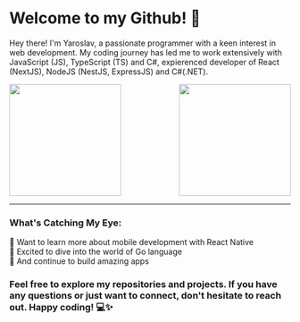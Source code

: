 # Welcome to my Github! 👋

Hey there! I'm Yaroslav, a passionate programmer with a keen interest in web development.
My coding journey has led me to work extensively with JavaScript (JS), TypeScript (TS) and C#, expierenced developer of React (NextJS), NodeJS (NestJS, ExpressJS) and C#(.NET).

<div style="display: flex; justify-content: space-between; align-items: center;">
  <picture>
    <source
      srcset="https://github-readme-stats.vercel.app/api?username=Yaroslaw07&theme=dark&bg_color=00000000&border_color=30363d&title_color=428ff2"
      media="(prefers-color-scheme: dark)"
    />
    <source
      srcset="https://github-readme-stats.vercel.app/api?username=Yaroslaw07&theme=light&bg_color=00000000"
      media="(prefers-color-scheme: light), (prefers-color-scheme: no-preference)"
    />
    <img height="200px" align="center" style="min-height: 200px" src="https://github-readme-stats.vercel.app/api?username=Yaroslaw07&langs_count=8&layout=compact" />
  </picture>
  
  <picture>
    <source
      srcset="https://github-readme-stats.vercel.app/api/top-langs/?username=Yaroslaw07&langs_count=8&layout=compact&theme=dark&bg_color=00000000&border_color=30363d&title_color=428ff2"
      media="(prefers-color-scheme: dark)"
    />
    <source
      srcset="https://github-readme-stats.vercel.app/api/top-langs/?username=Yaroslaw07&langs_count=8&layout=compact&theme=light&bg_color=00000000"
      media="(prefers-color-scheme: light), (prefers-color-scheme: no-preference)"
    />
    <img height="200px" align="center" style="min-height: 200px" src="https://github-readme-stats.vercel.app/api/top-langs/?username=Yaroslaw07&langs_count=8&layout=compact" />
  </picture>

    
</div>

---

### What's Catching My Eye:

📱 Want to learn more about mobile development with React Native  
🐹 Excited to dive into the world of Go language  
🚀 And continue to build amazing apps  

### Feel free to explore my repositories and projects. If you have any questions or just want to connect, don't hesitate to reach out. Happy coding! 💻✨


